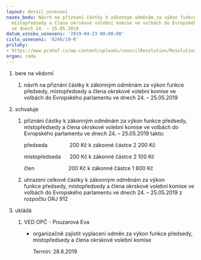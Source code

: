 ```yaml
---
layout: detail_usneseni
nazev_bodu: Návrh na přiznání částky k zákonným odměnám za výkon funkce předsedy,
  místopředsedy a člena okrskové volební komise ve volbách do Evropského parlamentu
  ve dnech 24. – 25.05.2019
datum_vzniku_usneseni: '2019-04-23 00:00:00'
cislo_usneseni: '0248/19-R'
prilohy:
- https://www.praha7.cz/wp-content/uploads/councilResolution/Resolutions/30791/export/export~448727.pdf
organ: rada
---
```

<OL class=urzList_view id=urzList>
<LI class=urzClass1><SPAN name="1">bere na vědomí</SPAN> 
<OL class=urzOlClass>
<LI class=urzClass2 style="TEXT-ALIGN: left"><SPAN>
<P>návrh na přiznání částky k zákonným odměnám za výkon funkce předsedy, místopředsedy a člena okrskové volební komise ve volbách do Evropského parlamentu ve dnech 24. – 25.05.2019 ﻿</P></SPAN></LI></OL></LI>
<LI class=urzClass1><SPAN name="24">schvaluje</SPAN> 
<OL class=urzOlClass>
<LI class=urzClass2 style="TEXT-ALIGN: left"><SPAN>
<P>přiznání částky k zákonným odměnám za výkon funkce&nbsp;předsedy, místopředsedy a člena okrskové volební komise ve volbách&nbsp;do Evropského parlamentu ve dnech 24. – 25.05.2019 takto:&nbsp;</P>
<P>předseda&nbsp;&nbsp;&nbsp;&nbsp;&nbsp;&nbsp;&nbsp;&nbsp;&nbsp;&nbsp;&nbsp;&nbsp;&nbsp;&nbsp; 200 Kč k zákonné částce 2 200 Kč</P>
<P>místopředseda&nbsp;&nbsp;&nbsp;&nbsp;&nbsp;&nbsp;200 Kč k zákonné částce 2 100 Kč</P>
<P>člen&nbsp;&nbsp;&nbsp;&nbsp;&nbsp;&nbsp;&nbsp;&nbsp;&nbsp;&nbsp;&nbsp;&nbsp;&nbsp;&nbsp;&nbsp;&nbsp;&nbsp;&nbsp;&nbsp;&nbsp;&nbsp;&nbsp; 200 Kč k zákonné částce&nbsp;1 800 Kč</P></SPAN></LI>
<LI class=urzClass2 style="TEXT-ALIGN: left"><SPAN>
<P>uhrazení celkové částky k zákonným odměnám za výkon funkce&nbsp;předsedy, místopředsedy a člena okrskové volební komise&nbsp;ve volbách&nbsp;do Evropského parlamentu ve dnech 24. – 25.05.2019 z rozpočtu ORJ 912</P></SPAN></LI></OL></LI>
<LI class=urzClass1 id=urzUkoly><SPAN name="1">ukládá</SPAN>
<OL class=urzOlClass>
<LI class=urzClass2><SPAN>
<P>VED OPČ - Pouzarová Eva</P></SPAN>
<UL class=urzUlClass>
<LI class=urzClass3><SPAN>
<P>organizačně zajistit vyplacení odměn za výkon funkce předsedy, místopředsedy a člena okrskové volební komise</P></SPAN><SPAN class=urzUkolTermin>Termín:&nbsp;28.6.2019</SPAN></LI></UL></LI></OL></LI></OL>